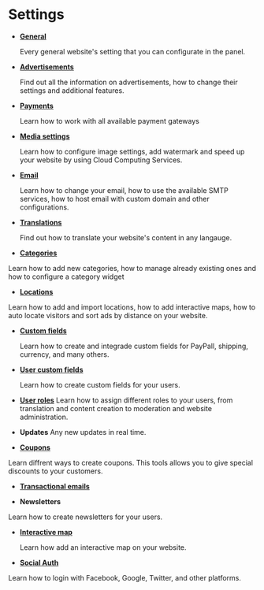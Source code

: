 # Settings

- [**General**](General-settings.md)

  Every general website's setting that you can configurate in the panel.

- [**Advertisements**](Advertisement.md)

  Find out all the information on advertisements, how to change their settings and additional features.

- [**Payments**](Payment.md)

  Learn how to work with all available payment gateways

- [**Media settings**](Media-settings.md)

  Learn how to configure image settings, add watermark and speed up your website by using Cloud Computing Services.

- [**Email**](Email-settings.md)

  Learn how to change your email, how to use the available SMTP services, how to host email with custom domain and other configurations.

- [**Translations**](Translations.md)

  Find out how to translate your website's content in any langauge.

- [**Categories**](Settings-categories.md)

 Learn how to add new categories, how to manage already existing ones and how to configure a category widget

- [**Locations**](Settings-location.md)

 Learn how to add and import locations, how to add interactive maps, how to auto locate visitors and sort ads by distance on your website.

- [**Custom fields**](Custom-fields.md)

  Learn how to create and integrade custom fields for PayPall, shipping, currency, and many others.

- [**User custom fields**](Users-create-custom-field-for-users.md)

  Learn how to create custom fields for your users.

- [**User roles**](Users-how-do-roles-work.md)
Learn how to assign different roles to your users, from translation and content creation to moderation and website administration.

- **Updates**
 Any new updates in real time.

- [**Coupons**](Classifieds-coupon-system.md)

 Learn diffrent ways to create coupons. This tools allows you to give special discounts to your customers.

- [**Transactional emails**](Payment-pay-directly-from-the-ad-option.md)

 - **Newsletters**

  Learn how to create newsletters for your users.

- [**Interactive map**](Content-create-an-interactive-map)

  Learn how add an interactive map on your website.

- [**Social Auth**](Plugins-login-using-social-auth)

 Learn how to login with Facebook, Google, Twitter, and other platforms. 

